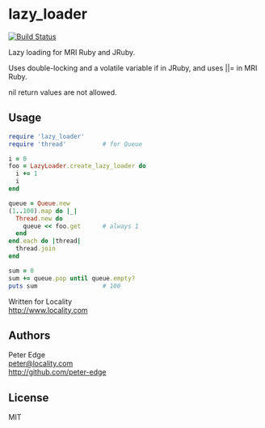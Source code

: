 lazy_loader
========

[![Build Status](https://travis-ci.org/peter-edge/lazy_loader_ruby.png?branch=master)](https://travis-ci.org/peter-edge/lazy_loader_ruby)

Lazy loading for MRI Ruby and JRuby.

Uses double-locking and a volatile variable if in JRuby, and uses ||= in MRI Ruby.

nil return values are not allowed.

## Usage

```ruby
require 'lazy_loader'
require 'thread'          # for Queue

i = 0
foo = LazyLoader.create_lazy_loader do
  i += 1
  i
end

queue = Queue.new
(1..100).map do |_|
  Thread.new do
    queue << foo.get      # always 1
  end
end.each do |thread|
  thread.join
end

sum = 0
sum += queue.pop until queue.empty?
puts sum                  # 100
```

Written for Locality  
http://www.locality.com

## Authors

Peter Edge  
peter@locality.com  
http://github.com/peter-edge

## License

MIT
